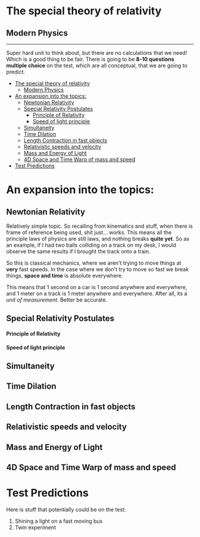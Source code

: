 # The special theory of relativity

## Modern Physics

---

Super hard unit to think about, but there are no calculations that we need! Which is a good thing to be fair. There is going to be **8-10 questions multiple choice** on the test, which are all conceptual, that we are going to predict.


- [The special theory of relativity](#the-special-theory-of-relativity)
  - [Modern Physics](#modern-physics)
- [An expansion into the topics:](#an-expansion-into-the-topics)
  - [Newtonian Relativity](#newtonian-relativity)
  - [Special Relativity Postulates](#special-relativity-postulates)
      - [Principle of Relativity](#principle-of-relativity)
      - [Speed of light principle](#speed-of-light-principle)
  - [Simultaneity](#simultaneity)
  - [Time Dilation](#time-dilation)
  - [Length Contraction in fast objects](#length-contraction-in-fast-objects)
  - [Relativistic speeds and velocity](#relativistic-speeds-and-velocity)
  - [Mass and Energy of Light](#mass-and-energy-of-light)
  - [4D Space and Time Warp of mass and speed](#4d-space-and-time-warp-of-mass-and-speed)
- [Test Predictions](#test-predictions)

# An expansion into the topics:

## Newtonian Relativity
Relatively simple topic. So recalling from kinematics and stuff, when there is frame of reference being used, shit just... works.
This means all the principle laws of physics are still laws, and nothing breaks **quite yet**. 
So as an example, if I had two balls colliding on a track on my desk, I would observe the same results if I brought the track onto a train. 

So this is classical mechanics, where we aren't trying to move things at **very** fast speeds. In the case where we don't try to move so fast we break things, **space and time** is absolute everywhere.

This means that 1 second on a car is 1 second anywhere and everywhere, and 1 meter on a track is 1 meter anywhere and everywhere. After all, its a *unit of measurement*. Better be accurate. 

## Special Relativity Postulates

#### Principle of Relativity

#### Speed of light principle

## Simultaneity

## Time Dilation

## Length Contraction in fast objects

## Relativistic speeds and velocity

## Mass and Energy of Light

## 4D Space and Time Warp of mass and speed

# Test Predictions

Here is stuff that potentially could be on the test:

1. Shining a light on a fast moving bus
2. Twin experiment